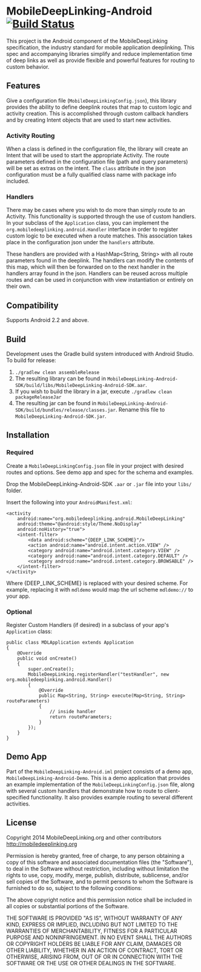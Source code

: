 # MobileDeepLinking-Android [![Build Status](https://travis-ci.org/mobiledeeplinking/mobiledeeplinking-android.png?branch=master)](https://travis-ci.org/mobiledeeplinking/mobiledeeplinking-android)

This project is the Android component of the MobileDeepLinking specification, the industry standard for mobile application deeplinking. This spec and accompanying libraries simplify and reduce implementation time of deep links as well as provide flexible and powerful features for routing to custom behavior.

## Features

Give a configuration file (`MobileDeepLinkingConfig.json`), this library provides the ability to define deeplink routes that map to custom logic and activity creation. This is accomplished through custom callback handlers and by creating Intent objects that are used to start new activities.

### Activity Routing

When a class is defined in the configuration file, the library will create an Intent that will be used to start the appropriate Activity. The route parameters defined in the configuration file (path and query parameters) will be set as extras on the intent. The `class` attribute in the json configuration must be a fully qualified class name with package info included.

### Handlers

There may be cases where you wish to do more than simply route to an Activity. This functionality is supported through the use of custom handlers. In your subclass of the `Application` class, you can implement the `org.mobiledeeplinking.android.Handler` interface in order to register custom logic to be executed when a route matches. This association takes place in the configuration json under the `handlers` attribute.

These handlers are provided with a HashMap<String, String> with all route parameters found in the deeplink. The handlers can modify the contents of this map, which will then be forwarded on to the next handler in the handlers array found in the json. Handlers can be reused across multiple routes and can be used in conjunction with view instantiation or entirely on their own.

## Compatibility

Supports Android 2.2 and above.

## Build

Development uses the Gradle build system introduced with Android Studio. To build for release:

1. `./gradlew clean assembleRelease`
2. The resulting library can be found in `MobileDeepLinking-Android-SDK/build/libs/MobileDeepLinking-Android-SDK.aar`.
3. If you wish to build the library in a jar, execute `./gradlew clean packageReleaseJar`
4. The resulting jar can be found in `MobileDeepLinking-Android-SDK/build/bundles/release/classes.jar`. Rename this file to `MobileDeepLinking-Android-SDK.jar`.

## Installation

### Required

Create a `MobileDeepLinkingConfig.json` file in your project with desired routes and options. See demo app and spec for the schema and examples.

Drop the MobileDeepLinking-Android-SDK `.aar` or `.jar` file into your `libs/` folder.

Insert the following into your `AndroidManifest.xml`:

    <activity
        android:name="org.mobiledeeplinking.android.MobileDeepLinking"
        android:theme="@android:style/Theme.NoDisplay"
        android:noHistory="true">
        <intent-filter>
            <data android:scheme="{DEEP_LINK_SCHEME}"/>
            <action android:name="android.intent.action.VIEW" />
            <category android:name="android.intent.category.VIEW" />
            <category android:name="android.intent.category.DEFAULT" />
            <category android:name="android.intent.category.BROWSABLE" />
        </intent-filter>
    </activity>

Where {DEEP_LINK_SCHEME} is replaced with your desired scheme. For example, replacing it with `mdldemo` would map the url scheme `mdldemo://` to your app.

### Optional

Register Custom Handlers (if desired) in a subclass of your app's `Application` class:

    public class MDLApplication extends Application
    {
        @Override
        public void onCreate()
        {
            super.onCreate();
            MobileDeepLinking.registerHandler("testHandler", new org.mobiledeeplinking.android.Handler()
            {
                @Override
                public Map<String, String> execute(Map<String, String> routeParameters)
                {
                    // inside handler
                    return routeParameters;
                }
            });
        }
    }
    
## Demo App

Part of the `MobileDeepLinking-Android.iml` project consists of a demo app, `MobileDeepLinking-Android-Demo`. This is a demo application that provides an example implementation of the `MobileDeepLinkingConfig.json` file, along with several custom handlers that demonstrate how to route to client-specified functionality. It also provides example routing to several different activities.

## License

Copyright 2014 MobileDeepLinking.org and other contributors
http://mobiledeeplinking.org

Permission is hereby granted, free of charge, to any person obtaining
a copy of this software and associated documentation files (the
"Software"), to deal in the Software without restriction, including
without limitation the rights to use, copy, modify, merge, publish,
distribute, sublicense, and/or sell copies of the Software, and to
permit persons to whom the Software is furnished to do so, subject to
the following conditions:

The above copyright notice and this permission notice shall be
included in all copies or substantial portions of the Software.

THE SOFTWARE IS PROVIDED "AS IS", WITHOUT WARRANTY OF ANY KIND,
EXPRESS OR IMPLIED, INCLUDING BUT NOT LIMITED TO THE WARRANTIES OF
MERCHANTABILITY, FITNESS FOR A PARTICULAR PURPOSE AND
NONINFRINGEMENT. IN NO EVENT SHALL THE AUTHORS OR COPYRIGHT HOLDERS BE
LIABLE FOR ANY CLAIM, DAMAGES OR OTHER LIABILITY, WHETHER IN AN ACTION
OF CONTRACT, TORT OR OTHERWISE, ARISING FROM, OUT OF OR IN CONNECTION
WITH THE SOFTWARE OR THE USE OR OTHER DEALINGS IN THE SOFTWARE.
